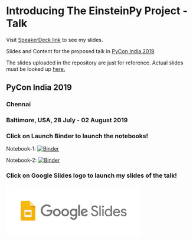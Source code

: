 # Introducing The EinsteinPy Project -Talk

Visit [SpeakerDeck link]() to see my slides.

Slides and Content for the proposed talk in [PyCon India 2019](http://openastronomy.org/pyastro/2019/).

The slides uploaded in the repository are just for reference. Actual slides must be looked up [here.](https://docs.google.com/presentation/d/1p1JLJzvsio8TsTMag4GCR5P-GHZNAeoUqZMVZaF60-k/edit?usp=sharing)

## PyCon India 2019
### Chennai
### Baltimore, USA, 28 July - 02 August 2019

### Click on Launch Binder to launch the notebooks!
Notebook-1: [![Binder](https://mybinder.org/badge_logo.svg)](https://mybinder.org/v2/gh/shreyasbapat/Introducing_The_EinsteinPy_Project-Talk/master?filepath=Advancement-Perihelion.ipynb)

Notebook-2: [![Binder](https://mybinder.org/badge_logo.svg)](https://mybinder.org/v2/gh/shreyasbapat/Introducing_The_EinsteinPy_Project-Talk/master?filepath=Analysing_Earth_using_EinsteinPy!.ipynb)

### Click on Google Slides logo to launch my slides of the talk!
[![Google Slides](download.png)](
https://docs.google.com/presentation/d/1p1JLJzvsio8TsTMag4GCR5P-GHZNAeoUqZMVZaF60-k/edit?usp=sharing)
